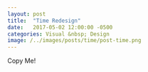 ```yaml
---
layout: post
title:  "Time Redesign"
date:   2017-05-02 12:00:00 -0500
categories: Visual &nbsp; Design
image: /../images/posts/time/post-time.png
---
```

Copy Me!
